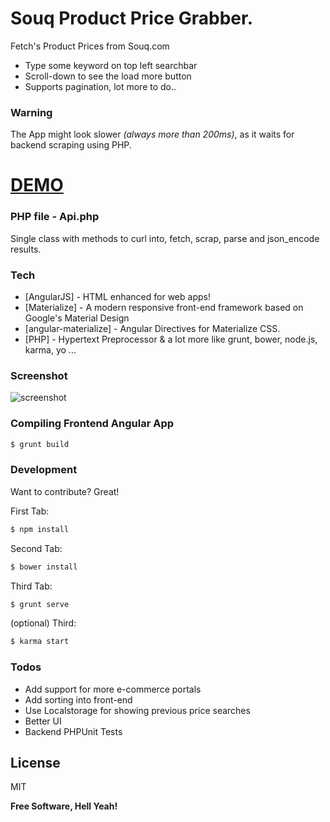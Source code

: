 # Souq Product Price Grabber.

Fetch's Product Prices from Souq.com

  - Type some keyword on top left searchbar
  - Scroll-down to see the load more button
  - Supports pagination, lot more to do..

### Warning
The App might look slower _(always more than 200ms)_, as it waits for backend scraping using PHP.

# [DEMO](https://)
### PHP file - Api.php
Single class with methods to curl into, fetch, scrap, parse and json_encode results.

### Tech
* [AngularJS] - HTML enhanced for web apps!
* [Materialize] - A modern responsive front-end framework based on Google's Material Design
* [angular-materialize] - Angular Directives for Materialize CSS.
* [PHP] - Hypertext Preprocessor
& a lot more like grunt, bower, node.js, karma, yo ...

### Screenshot
![screenshot](https://cloud.githubusercontent.com/assets/1175631/11322992/dae3237c-9129-11e5-88af-47d80aa911f1.png)
### Compiling Frontend Angular App

```sh
$ grunt build
```

### Development

Want to contribute? Great!

First Tab:
```sh
$ npm install
```

Second Tab:
```sh
$ bower install
```
Third Tab:
```sh
$ grunt serve
```

(optional) Third:
```sh
$ karma start
```

### Todos

 - Add support for more e-commerce portals
 - Add sorting into front-end
 - Use Localstorage for showing previous price searches
 - Better UI
 - Backend PHPUnit Tests


License
----

MIT


**Free Software, Hell Yeah!**
